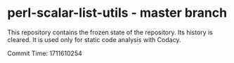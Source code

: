 # perl-scalar-list-utils - master branch

This repository contains the frozen state of the repository.
Its history is cleared. It is used only for static code
analysis with Codacy.

Commit Time: 1711610254